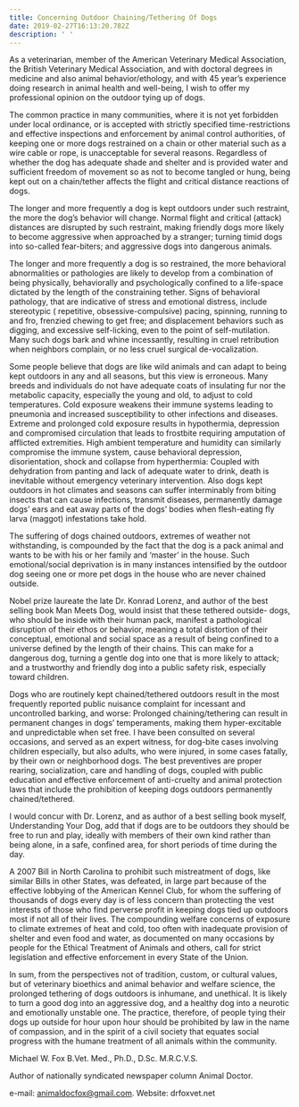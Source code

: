 ```yaml
---
title: Concerning Outdoor Chaining/Tethering Of Dogs
date: 2019-02-27T16:13:20.782Z
description: ' '
---
```

As a veterinarian, member of the American Veterinary Medical Association, the British Veterinary Medical Association, and with doctoral degrees in medicine and also animal behavior/ethology, and with 45 year’s experience doing research in animal health and well-being, I wish to offer my professional opinion on the outdoor tying up of dogs.





The common practice in many communities, where it is not yet forbidden under local ordinance, or is accepted with strictly specified time-restrictions and effective inspections and enforcement by animal control authorities, of keeping one or more dogs restrained on a chain or other material such as a wire cable or rope, is unacceptable for several reasons. Regardless of whether the dog has adequate shade and shelter and is provided water and sufficient freedom of movement so as not to become tangled or hung, being kept out on a chain/tether affects the flight and critical distance reactions of dogs.





 The longer and more frequently a dog is kept outdoors under such restraint, the more the dog’s behavior will change. Normal flight and critical (attack) distances are disrupted by such restraint, making friendly dogs more likely to become aggressive when approached by a stranger; turning timid dogs into so-called fear-biters; and aggressive dogs into dangerous animals.





The longer and more frequently a dog is so restrained, the more behavioral abnormalities or pathologies are likely to develop from a combination of being physically, behaviorally and psychologically confined to a life-space dictated by the length of the constraining tether.  Signs of behavioral pathology, that are indicative of stress and emotional distress, include stereotypic ( repetitive, obsessive-compulsive) pacing, spinning,  running to and fro, frenzied chewing to get free; and displacement behaviors such as digging, and  excessive self-licking, even to the point of self-mutilation. Many such dogs bark and whine incessantly, resulting in cruel retribution when neighbors complain, or no less cruel surgical de-vocalization.





Some people believe that dogs are like wild animals and can adapt to being kept outdoors in any and all seasons, but this view is erroneous. Many breeds and individuals do not have adequate coats of insulating fur nor the metabolic capacity, especially the young and old, to adjust to cold temperatures. Cold exposure weakens their immune systems leading to pneumonia and increased susceptibility to other infections and diseases. Extreme and prolonged cold exposure results in hypothermia, depression and compromised circulation that leads to frostbite requiring amputation of afflicted extremities. High ambient temperature and humidity can similarly compromise the immune system, cause behavioral depression, disorientation, shock and collapse from hyperthermia: Coupled with dehydration from panting and lack of adequate water to drink, death is inevitable without emergency veterinary intervention. Also dogs kept outdoors in hot climates and seasons can suffer interminably from biting insects that can cause infections, transmit diseases, permanently damage dogs’ ears and eat away parts of the dogs’ bodies when flesh-eating fly larva (maggot) infestations take hold.





The suffering of dogs chained outdoors, extremes of weather not withstanding, is compounded by the fact that the dog is a pack animal and wants to be with his or her family and ‘master’ in the house. Such emotional/social deprivation is in many instances intensified by the outdoor dog seeing one or more pet dogs in the house who are never chained outside.





 Nobel prize laureate the late Dr. Konrad Lorenz, and author of the best selling book Man Meets Dog, would insist that these tethered outside- dogs, who should be inside with their human pack, manifest a pathological disruption of their ethos or behavior, meaning a total distortion of their conceptual, emotional and social space as a result of being confined to a universe defined by the length of their chains.  This can make for a dangerous dog, turning a gentle dog into one that is more likely to attack; and a trustworthy and friendly dog into a public safety risk, especially toward children.





Dogs who are routinely kept chained/tethered outdoors result in the most frequently reported public nuisance complaint for incessant and uncontrolled barking, and worse: Prolonged chaining/tethering can result in permanent changes in dogs’ temperaments, making them hyper-excitable and unpredictable when set free. I have been consulted on several occasions, and served as an expert witness, for dog-bite cases involving children especially, but also adults, who were injured, in some cases fatally, by their own or neighborhood dogs. The best preventives are proper rearing, socialization, care and handling of dogs, coupled with public education and effective enforcement of anti-cruelty and animal protection laws that include the prohibition of keeping dogs outdoors permanently chained/tethered.





I would concur with Dr. Lorenz, and as author of a best selling book myself, Understanding Your Dog, add that if dogs are to be outdoors they should be free to run and play, ideally with members of their own kind rather than being alone, in a safe, confined area, for short periods of time during the day.





A 2007 Bill in North Carolina to prohibit such mistreatment of dogs, like similar Bills in other States, was defeated, in large part because of the effective lobbying of the American Kennel Club, for whom the suffering of thousands of dogs every day is of less concern than protecting the vest interests of those who find perverse profit in keeping dogs tied up outdoors most if not all of their lives. The compounding welfare concerns of exposure to climate extremes of heat and cold, too often with inadequate provision of shelter and even food and water, as documented on many occasions by people for the Ethical Treatment of Animals and others, call for strict legislation and effective enforcement in every State of the Union.





In sum, from the perspectives not of tradition, custom, or cultural values, but of veterinary bioethics and animal behavior and welfare science, the prolonged tethering of dogs outdoors is inhumane, and unethical. It is likely to turn a good dog into an aggressive dog, and a healthy dog into a neurotic and emotionally unstable one. The practice, therefore, of people tying their dogs up outside for hour upon hour should be prohibited by law in the name of compassion, and in the spirit of a civil society that equates social progress with the humane treatment of all animals within the community.





Michael W. Fox B.Vet. Med., Ph.D., D.Sc. M.R.C.V.S.



Author of nationally syndicated newspaper column Animal Doctor.



e-mail: animaldocfox@gmail.com. Website: drfoxvet.net
